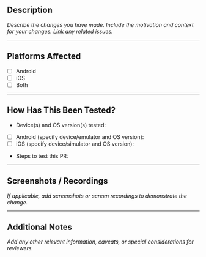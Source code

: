 ## Description

_Describe the changes you have made. Include the motivation and context for your changes. Link any related issues._

---

## Platforms Affected

- [ ] Android
- [ ] iOS
- [ ] Both

---

## How Has This Been Tested?

- Device(s) and OS version(s) tested:
- [ ] Android (specify device/emulator and OS version):
- [ ] iOS (specify device/simulator and OS version):

- Steps to test this PR:

---

## Screenshots / Recordings

_If applicable, add screenshots or screen recordings to demonstrate the change._

---

## Additional Notes

_Add any other relevant information, caveats, or special considerations for reviewers._
